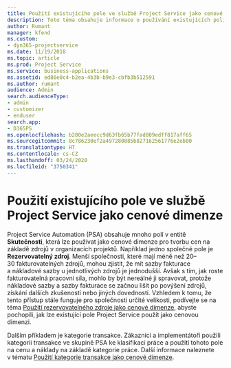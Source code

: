 ```yaml
---
title: Použití existujícího pole ve službě Project Service jako cenové dimenze
description: Toto téma obsahuje informace o používání existujících polí Project Service jako cenových dimenzí.
author: Rumant
manager: kfend
ms.custom:
- dyn365-projectservice
ms.date: 11/19/2018
ms.topic: article
ms.prod: Project Service
ms.service: business-applications
ms.assetid: ed86e0c4-b2ea-4b3b-b9e3-cbfb3b512591
ms.author: rumant
audience: Admin
search.audienceType:
- admin
- customizer
- enduser
search.app:
- D365PS
ms.openlocfilehash: b280e2aeecc9d63fb65b77fad809edff817aff65
ms.sourcegitcommit: 8c786230ef2a497280885b827162561776e2eb00
ms.translationtype: HT
ms.contentlocale: cs-CZ
ms.lasthandoff: 03/24/2020
ms.locfileid: "3750341"
---
```

# <a name="use-an-existing-field-in-project-service-as-a-pricing-dimension"></a>Použití existujícího pole ve službě Project Service jako cenové dimenze

Project Service Automation (PSA) obsahuje mnoho polí v entitě **Skutečnosti**, která lze používat jako cenové dimenze pro tvorbu cen na základě zdrojů v organizacích projektů. Například jedno společné pole je **Rezervovatelný zdroj**. Menší společnosti, které mají méně než 20–30 fakturovatelných zdrojů, mohou zjistit, že mít sazby fakturace a nákladové sazby u jednotlivých zdrojů je jednodušší. Avšak s tím, jak roste fakturovatelná pracovní síla, mohlo by být nereálné ji spravovat, protože nákladové sazby a sazby fakturace se začnou lišit po povýšení zdrojů, získání dalších zkušeností nebo jiných dovedností. Vzhledem k tomu, že tento přístup stále funguje pro společnosti určité velikosti, podívejte se na téma [Použití rezervovatelného zdroje jako cenové dimenze](bookable-resource-pricing-dimension.md), abyste pochopili, jak lze existující pole Project Service použít jako cenovou dimenzi.

Dalším příkladem je kategorie transakce. Zákazníci a implementátoři použili kategorii transakce ve skupině PSA ke klasifikaci práce a použití tohoto pole na cenu a náklady na základě kategorie práce. Další informace naleznete v tématu [Použití kategorie transakce jako cenové dimenze](transaction-category-pricing-dimension.md).
